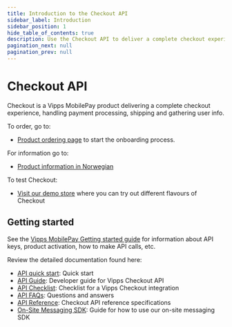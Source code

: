 ```yaml
---
title: Introduction to the Checkout API
sidebar_label: Introduction
sidebar_position: 1
hide_table_of_contents: true
description: Use the Checkout API to deliver a complete checkout experience, handling payment processing, shipping and gathering user information.
pagination_next: null
pagination_prev: null
---
```


# Checkout API

Checkout is a Vipps MobilePay product delivering a complete checkout experience, handling payment processing, shipping and gathering user info.

To order, go to:

* [Product ordering page](https://portal.vipps.no/register/vippscheckout) to start the onboarding process.

For information go to:

* [Product information in Norwegian](https://www.vipps.no/produkter-og-tjenester/bedrift/ta-betalt-paa-nett/checkout/)

To test Checkout:

* [Visit our demo store](https://demo.vipps.no/vipps-checkout) where you can try out different flavours of Checkout

## Getting started

See the
[Vipps MobilePay Getting started guide](https://developer.vippsmobilepay.com/docs/vipps-developers/getting-started)
for information about API keys, product activation, how to make API calls, etc.

Review the detailed documentation found here:

* [API quick start](vipps-checkout-api-quick-start.md): Quick start
* [API Guide](vipps-checkout-api.md): Developer guide for Vipps Checkout API
* [API Checklist](vipps-checkout-api-checklist.md): Checklist for a Vipps Checkout integration
* [API FAQs](vipps-checkout-api-faq.md): Questions and answers
* [API Reference](https://developer.vippsmobilepay.com/api/checkout): Checkout API reference specifications
* [On-Site Messaging SDK](vipps-checkout-on-site-messaging.md): Guide for how to use our on-site messaging SDK
